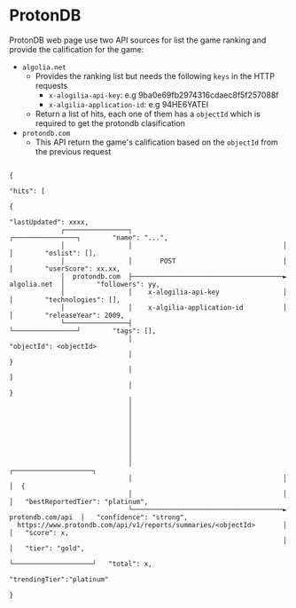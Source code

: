 # ProtonDB

ProtonDB web page use two API sources for list the game ranking and provide the calification for the game:

- `algolia.net`
    - Provides the ranking list but needs the following `keys` in the HTTP requests
      -  `x-alogilia-api-key`: e.g 9ba0e69fb2974316cdaec8f5f257088f
      -  `x-algilia-application-id`: e.g 94HE6YATEI
    - Return a list of hits, each one of them has a `objectId` which is required to get the protondb clasification
- `protondb.com`
    - This API return the game's calification based on the `objectId` from the previous request

```
                                                                                           {
                                                                                            "hits": [
                                                                                              {
                                                                                               "lastUpdated": xxxx,
             ┌────────────────┐                                      ┌────────────────┐        "name": "...",
             │                │                                      │                │        "oslist": [],
             │                │       POST                           │                │        "userScore": xx.xx,
             │  protondb.com  ├──────────────────────────────────────►   algolia.net  │        "followers": yy,
             │                │    x-alogilia-api-key                │                │        "technologies": [],
             │                │    x-algilia-application-id          │                │        "releaseYear": 2009,
             └────────────────┤                                      └────────────────┘        "tags": [],
                              │                                                                "objectId": <objectId>
                              │                                                               }
                              │                                                             ]
                              │                                                            }
                              │
                              │
                              │
                              │
                              │
                              │
                              │
                              │
                              │                                      ┌────────────────────┐
                              │                                      │                    │  {
                              │                                      │                    │   "bestReportedTier": "platinum",
                              └──────────────────────────────────────►  protondb.com/api  │   "confidence": "strong",
  https://www.protondb.com/api/v1/reports/summaries/<objectId>       │                    │   "score": x,
                                                                     │                    │   "tier": "gold",
                                                                     └────────────────────┘   "total": x,
                                                                                              "trendingTier":"platinum"
                                                                                             }
```

<!-- ## Algolia Query
fetch("https://94he6yatei-dsn.algolia.net/1/indexes/steamdb/query", {
  "headers": {
    "accept": "*/*",
    "accept-language": "en-US,en;q=0.9",
    "content-type": "application/x-www-form-urlencoded",
    "sec-ch-ua": "\"Chromium\";v=\"110\", \"Not A(Brand\";v=\"24\", \"Brave\";v=\"110\"",
    "sec-ch-ua-mobile": "?0",
    "sec-ch-ua-platform": "\"Linux\"",
    "sec-fetch-dest": "empty",
    "sec-fetch-mode": "cors",
    "sec-fetch-site": "cross-site",
    "sec-gpc": "1",
    "x-algolia-api-key": "9ba0e69fb2974316cdaec8f5f257088f",
    "x-algolia-application-id": "94HE6YATEI",
    "Referer": "https://www.protondb.com/",
    "Referrer-Policy": "strict-origin-when-cross-origin"
  },
  "body": "{\"query\":\"fifaç\",\"attributesToHighlight\":[],\"attributesToSnippet\":[],\"facets\":[\"tags\"],\"facetFilters\":[[\"appType:Game\"]],\"hitsPerPage\":50,\"attributesToRetrieve\":[\"lastUpdated\",\"name\",\"objectID\",\"followers\",\"oslist\",\"releaseYear\",\"tags\",\"technologies\",\"userScore\"],\"page\":0}",
  "method": "POST"
});


curl 'https://94he6yatei-dsn.algolia.net/1/indexes/steamdb/query?x-algolia-agent=Algolia%20for%20JavaScript%20(4.13.0)%3B%20Browser' \
  -H 'Accept: */*' \
  -H 'Accept-Language: en-US,en;q=0.5' \
  -H 'Connection: keep-alive' \
  -H 'Origin: https://www.protondb.com' \
  -H 'Referer: https://www.protondb.com/' \
  -H 'Sec-Fetch-Dest: empty' \
  -H 'Sec-Fetch-Mode: cors' \
  -H 'Sec-Fetch-Site: cross-site' \
  -H 'Sec-GPC: 1' \
  -H 'User-Agent: Mozilla/5.0 (X11; Linux x86_64) AppleWebKit/537.36 (KHTML, like Gecko) Chrome/108.0.0.0 Safari/537.36' \
  -H 'content-type: application/x-www-form-urlencoded' \
  -H 'sec-ch-ua: "Not?A_Brand";v="8", "Chromium";v="108", "Brave";v="108"' \
  -H 'sec-ch-ua-mobile: ?0' \
  -H 'sec-ch-ua-platform: "Linux"' \
  -H 'x-algolia-api-key: 9ba0e69fb2974316cdaec8f5f257088f' \
  -H 'x-algolia-application-id: 94HE6YATEI' \
  --data-raw '{"query":"acu","attributesToHighlight":[],"attributesToSnippet":[],"facets":["tags"],"facetFilters":[["appType:Game"]],"hitsPerPage":50,"attributesToRetrieve":["lastUpdated","name","objectID","followers","oslist","releaseYear","tags","technologies","userScore"],"page":0}' \
  --compressed

curl 'https://94he6yatei-dsn.algolia.net/1/indexes/*/queries?x-algolia-agent=Algolia%20for%20JavaScript%20(4.14.3)%3B%20Browser%20(lite)%3B%20instantsearch.js%20(4.51.1)%3B%20JS%20Helper%20(3.11.3)&x-algolia-api-key=473ed43952f78955d6cf0ea73bc6cc63&x-algolia-application-id=94HE6YATEI' \
  -H 'Accept: */*' \
  -H 'Accept-Language: en-US,en;q=0.8' \
  -H 'Connection: keep-alive' \
  -H 'Origin: https://steamdb.info' \
  -H 'Referer: https://steamdb.info/' \
  -H 'Sec-Fetch-Dest: empty' \
  -H 'Sec-Fetch-Mode: cors' \
  -H 'Sec-Fetch-Site: cross-site' \
  -H 'Sec-GPC: 1' \
  -H 'User-Agent: Mozilla/5.0 (X11; Linux x86_64) AppleWebKit/537.36 (KHTML, like Gecko) Chrome/110.0.0.0 Safari/537.36' \
  -H 'content-type: application/x-www-form-urlencoded' \
  -H 'sec-ch-ua: "Chromium";v="110", "Not A(Brand";v="24", "Brave";v="110"' \
  -H 'sec-ch-ua-mobile: ?0' \
  -H 'sec-ch-ua-platform: "Linux"' \
  --data-raw '{"requests":[{"indexName":"steamdb","params":"attributesToHighlight=%5B%22name%22%5D&attributesToRetrieve=%5B%22lastUpdated%22%2C%22name%22%2C%22oslist%22%2C%22price_us%22%2C%22releaseYear%22%2C%22userScore%22%5D&facets=%5B%22tags%22%2C%22multiplayerCategories%22%2C%22categories%22%2C%22vrCategories%22%2C%22languages%22%2C%22languagesAudio%22%2C%22languagesSubtitles%22%2C%22technologies%22%2C%22appType%22%2C%22userScore%22%2C%22oslist%22%2C%22developer%22%2C%22publisher%22%2C%22price_us%22%2C%22releaseYear%22%5D&highlightPostTag=__%2Fais-highlight__&highlightPreTag=__ais-highlight__&hitsPerPage=40&maxValuesPerFacet=200&page=0&query=gta&tagFilters="}]}' \
  --compressed

curl 'https://94he6yatei-dsn.algolia.net/1/indexes/steamdb/query?x-algolia-agent=Algolia%20for%20JavaScript%20(4.13.0)%3B%20Browser' \
  -H 'Accept: */*' \
  -H 'Accept-Language: en-US,en;q=0.7' \
  -H 'Connection: keep-alive' \
  -H 'Origin: https://www.protondb.com' \
  -H 'Referer: https://www.protondb.com/' \
  -H 'Sec-Fetch-Dest: empty' \
  -H 'Sec-Fetch-Mode: cors' \
  -H 'Sec-Fetch-Site: cross-site' \
  -H 'Sec-GPC: 1' \
  -H 'User-Agent: Mozilla/5.0 (X11; Linux x86_64) AppleWebKit/537.36 (KHTML, like Gecko) Chrome/110.0.0.0 Safari/537.36' \
  -H 'content-type: application/x-www-form-urlencoded' \
  -H 'sec-ch-ua: "Chromium";v="110", "Not A(Brand";v="24", "Brave";v="110"' \
  -H 'sec-ch-ua-mobile: ?0' \
  -H 'sec-ch-ua-platform: "Linux"' \
  -H 'x-algolia-api-key: 9ba0e69fb2974316cdaec8f5f257088f' \
  -H 'x-algolia-application-id: 94HE6YATEI' \
  --data-raw '{"query":"gta","attributesToHighlight":[],"attributesToSnippet":[],"facets":["tags"],"facetFilters":[["appType:Game"]],"hitsPerPage":50,"attributesToRetrieve":["lastUpdated","name","objectID","followers","oslist","releaseYear","tags","technologies","userScore"],"page":0}' \
  --compressed

Get ObjectID


## Protondb Query
https://www.protondb.com/api/v1/reports/summaries/802020.json

curl 'https://www.protondb.com/api/v1/reports/summaries/802020.json' \
  -H 'authority: www.protondb.com' \
  -H 'accept: */*' \
  -H 'accept-language: en-US,en;q=0.5' \
  -H 'cookie: browserid=2798450749121349331; steamCountry=BR%7C594c1452a95f2ca630c287df316e843a' \
  -H 'referer: https://www.protondb.com/search?q=acu' \
  -H 'sec-ch-ua: "Not?A_Brand";v="8", "Chromium";v="108", "Brave";v="108"' \
  -H 'sec-ch-ua-mobile: ?0' \
  -H 'sec-ch-ua-platform: "Linux"' \
  -H 'sec-fetch-dest: empty' \
  -H 'sec-fetch-mode: cors' \
  -H 'sec-fetch-site: same-origin' \
  -H 'sec-gpc: 1' \
  -H 'user-agent: Mozilla/5.0 (X11; Linux x86_64) AppleWebKit/537.36 (KHTML, like Gecko) Chrome/108.0.0.0 Safari/537.36' \
  --compressed -->
